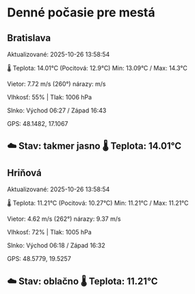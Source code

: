 ﻿# Denné počasie pre mestá

## Bratislava
Aktualizované: 2025-10-26 13:58:54

🌡️ Teplota: 14.01°C 
(Pocitová: 12.9°C)
Min: 13.09°C / Max: 14.3°C

Vietor: 7.72 m/s    (260°) 
nárazy:  m/s

Vlhkosť: 55% | Tlak: 1006 hPa

Slnko: Východ 06:27 / Západ 16:43

GPS: 48.1482, 17.1067

☁️ Stav: takmer jasno        🌡️ Teplota: 14.01°C
---

## Hriňová
Aktualizované: 2025-10-26 13:58:54

🌡️ Teplota: 11.21°C 
(Pocitová: 10.27°C)
Min: 11.21°C / Max: 11.21°C

Vietor: 4.62 m/s (262°)
nárazy: 9.37 m/s

Vlhkosť: 72% | Tlak: 1005 hPa

Slnko: Východ 06:18 / Západ 16:32

GPS: 48.5779, 19.5257

☁️ Stav: oblačno        🌡️ Teplota: 11.21°C
---

